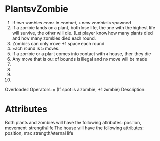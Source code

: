 # PlantsvZombie
1. If two zombies come in contact, a new zombie is spawned
2. If a zombie lands on a plant, both lose life, the one with the highest life will survive, the other will die. (Let player know how many plants died and how many zombies died each round.
3. Zombies can only move +1 space each round
4. Each round is 5 moves. 
5. If a zombie or a plant comes into contact with a house, then they die
6. Any move that is out of bounds is illegal and no move will be made
7.
8.
9.
10.

Overloaded Operators: = (If spot is a zombie, +1 zombie)
Description:

# Attributes
Both plants and zombies will have the following attributes: position, movement, strength/life
The house will have the following attributes: position, max strength/eternal life

